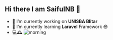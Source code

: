 ## Hi there I am SaifulNB 👋

<!--
**syncaster/syncaster** is a ✨ _special_ ✨ repository because its `README.md` (this file) appears on your GitHub profile.

Here are some ideas to get you started:

- 🔭 I’m currently working on ...
- 🌱 I’m currently learning ...
- 👯 I’m looking to collaborate on ...
- 🤔 I’m looking for help with ...
- 💬 Ask me about ...
- 📫 How to reach me: ...
- 😄 Pronouns: ...
- ⚡ Fun fact: ...
-->

- 🔭 I’m currently working on **UNISBA Blitar**
- 🌱 I’m currently learning **Laravel** Framework 😎
- 💻🕰️
![morning](https://media3.giphy.com/media/v1.Y2lkPTc5MGI3NjExcWsyNW83eWt0bGlvMHJpbHY3bXQ1amwzNm8xYXpnOTFrNHY0cG5zaiZlcD12MV9pbnRlcm5hbF9naWZfYnlfaWQmY3Q9Zw/4xG3FzauZFmUNMcTLy/giphy.gif)